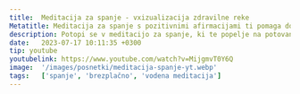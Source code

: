 ```yaml
---
title:  Meditacija za spanje - vxizualizacija zdravilne reke
Metatitle: Meditacija za spanje s pozitivnimi afirmacijami ti pomaga do sprostitve, povečane samozavesti in boljši stik s samim seboj.
description: Potopi se v meditacijo za spanje, ki te popelje na potovanje skozi vizualizacijo zdravilne reke. Meditacija je namenjena sproščanju in umirjanju uma. V meditaciji lebdiš na površini reke, ki ti daje občutek varnosti. Med potovanjem sprejemaš svoja čustva in se osredotočaš na dihanje.
date:   2023-07-17 10:11:35 +0300
tip: youtube
youtubelink: https://www.youtube.com/watch?v=MijgmvT0Y6Q
image:  '/images/posnetki/meditacija-spanje-yt.webp'
tags:   ['spanje', 'brezplačno', 'vodena meditacija']
---
```


